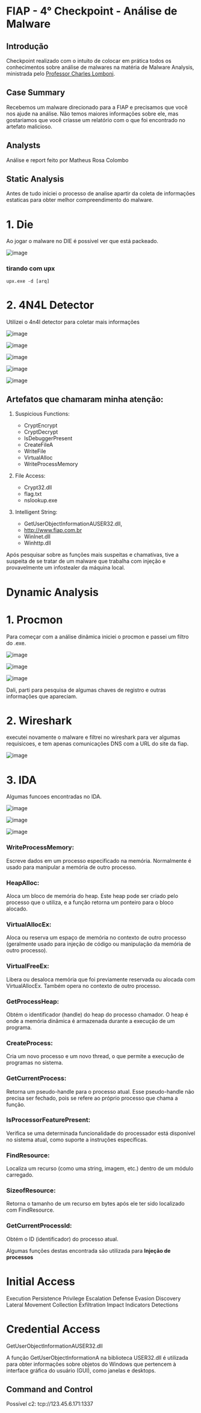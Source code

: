 # FIAP - 4° Checkpoint - Análise de Malware

## Introdução
Checkpoint realizado com o intuito de colocar em prática todos os conhecimentos sobre análise de malwares na matéria de Malware Analysis, ministrada pelo [Professor Charles Lomboni](https://www.linkedin.com/in/charleslomboni/).

## Case Summary

Recebemos um malware direcionado para a FIAP e precisamos que você nos ajude na análise. Não temos maiores informações sobre ele, mas gostariamos que você criasse um relatório com o que foi encontrado no artefato malicioso.

## Analysts

Análise e report feito por Matheus Rosa Colombo


## Static Analysis

Antes de tudo iniciei o processo de analise apartir da coleta de informações estaticas para obter melhor compreendimento do malware.

# 1.  Die

Ao jogar o malware no DIE é possivel ver que está packeado.

![image](https://github.com/user-attachments/assets/375d0f2d-e2f3-4327-9545-8559a4de2980)


### tirando com upx 

````upx.exe -d [arq]````

# 2. 4N4L Detector
   
Utilizei o 4n4l detector para coletar mais informações 

![image](https://github.com/user-attachments/assets/14e85bf6-67e0-4276-b962-8d4dab997134)

![image](https://github.com/user-attachments/assets/0671ff60-a4c6-4de1-9a6d-f8e0a91a919c)

![image](https://github.com/user-attachments/assets/e51811c1-a406-42ea-93d5-6bf1e75d545f)

![image](https://github.com/user-attachments/assets/5f75abd3-6e2f-4610-99b9-e5d4e87e1595)

![image](https://github.com/user-attachments/assets/4a7fc4bf-671a-4701-b7ed-e78413f784fd)


## Artefatos que chamaram minha atenção:  

1. Suspicious Functions:
   - CryptEncrypt
   - CryptDecrypt
   - IsDebuggerPresent
   - CreateFileA
   - WriteFile
   - VirtualAlloc
   - WriteProcessMemory

2. File Access:
   - Crypt32.dll
   - flag.txt
   - nslookup.exe
   
5. Intelligent String:
   - GetUserObjectInformationAUSER32.dll,
   - http://www.fiap.com.br
   - WinInet.dll
   - Winhttp.dll
   
Após pesquisar sobre as funções mais suspeitas e chamativas, tive a suspeita de se tratar de um malware que trabalha com injeção e provavelmente um infostealer da máquina local.


# Dynamic Analysis

# 1. Procmon

Para começar com a análise dinâmica iniciei o procmon e passei um filtro do .exe.

![image](https://github.com/user-attachments/assets/8afc4e25-3c73-46b9-b975-9d27dbe67141)

![image](https://github.com/user-attachments/assets/04e51916-63b6-4ce2-bcd4-d3d38d8f290d)

![image](https://github.com/user-attachments/assets/b9e55e1e-4885-475f-943d-f79e67d3ee53)


Dali, parti para pesquisa de algumas chaves de registro e outras informações que apareciam.

# 2. Wireshark

executei novamente o malware e filtrei no wireshark para ver algumas requisicoes, e tem apenas comunicações DNS com a URL do site da fiap.

![image](https://github.com/user-attachments/assets/848c1952-2634-44af-88fc-0547e2dcd9f8)


# 3. IDA

Algumas funcoes encontradas no IDA. 

![image](https://github.com/user-attachments/assets/b75885e9-9305-40f5-abbc-7dddecf722db)

![image](https://github.com/user-attachments/assets/fbff2e64-60e5-4750-9119-bec564ca4de5)

![image](https://github.com/user-attachments/assets/884aec79-6634-4e05-9d12-822a962bb616)

### WriteProcessMemory:
Escreve dados em um processo especificado na memória. Normalmente é usado para manipular a memória de outro processo.

### HeapAlloc:
Aloca um bloco de memória do heap. Este heap pode ser criado pelo processo que o utiliza, e a função retorna um ponteiro para o bloco alocado.

### VirtualAllocEx:
Aloca ou reserva um espaço de memória no contexto de outro processo (geralmente usado para injeção de código ou manipulação da memória de outro processo).

### VirtualFreeEx:
Libera ou desaloca memória que foi previamente reservada ou alocada com VirtualAllocEx. Também opera no contexto de outro processo.

### GetProcessHeap:
Obtém o identificador (handle) do heap do processo chamador. O heap é onde a memória dinâmica é armazenada durante a execução de um programa.

### CreateProcess:
Cria um novo processo e um novo thread, o que permite a execução de programas no sistema.

### GetCurrentProcess:
Retorna um pseudo-handle para o processo atual. Esse pseudo-handle não precisa ser fechado, pois se refere ao próprio processo que chama a função.

### IsProcessorFeaturePresent:
Verifica se uma determinada funcionalidade do processador está disponível no sistema atual, como suporte a instruções específicas.

### FindResource:
Localiza um recurso (como uma string, imagem, etc.) dentro de um módulo carregado.

### SizeofResource:
Retorna o tamanho de um recurso em bytes após ele ter sido localizado com FindResource.

### GetCurrentProcessId:
Obtém o ID (identificador) do processo atual.

Algumas funções destas encontrada são utilizada para **Injeção de processos**



# Initial Access
Execution
Persistence
Privilege Escalation
Defense Evasion
Discovery
Lateral Movement
Collection
Exfiltration
Impact
Indicators
Detections




# Credential Access
GetUserObjectInformationAUSER32.dll

A função GetUserObjectInformationA na biblioteca USER32.dll é utilizada para obter informações sobre objetos do Windows que pertencem à interface gráfica do usuário (GUI), como janelas e desktops.

## Command and Control

Possível c2: tcp://123.45.6.171:1337





